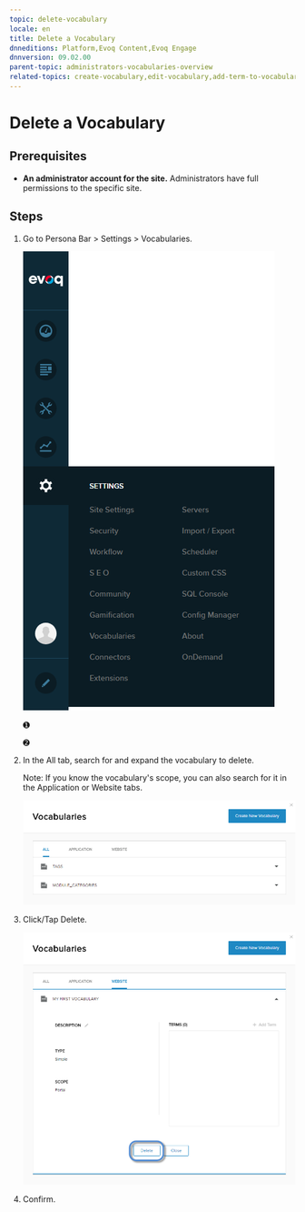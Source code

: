 ```yaml
---
topic: delete-vocabulary
locale: en
title: Delete a Vocabulary
dnneditions: Platform,Evoq Content,Evoq Engage
dnnversion: 09.02.00
parent-topic: administrators-vocabularies-overview
related-topics: create-vocabulary,edit-vocabulary,add-term-to-vocabulary,edit-term-in-vocabulary,delete-term-from-vocabulary
---
```


# Delete a Vocabulary

## Prerequisites

*   **An administrator account for the site.** Administrators have full permissions to the specific site.

## Steps

1.  Go to Persona Bar \> Settings \> Vocabularies.
    
    ![Persona Bar > Settings > Vocabularies](img/scr-pbar-host-Settings-E91.png)
    
    ➊
    
    ➋
    
2.  In the All tab, search for and expand the vocabulary to delete.
    
    Note: If you know the vocabulary's scope, you can also search for it in the Application or Website tabs.
    
      
    
    ![](img/scr-vocabularies-list-E91.png)
    
      
    
3.  Click/Tap Delete.
    
      
    
    ![](img/scr-vocabularies-edit-vocab-delete-E91.png)
    
      
    
4.  Confirm.